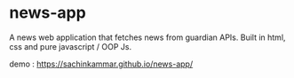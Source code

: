 # news-app
A news web application that fetches news from guardian APIs. Built in html, css and pure javascript / OOP Js.

demo : https://sachinkammar.github.io/news-app/
